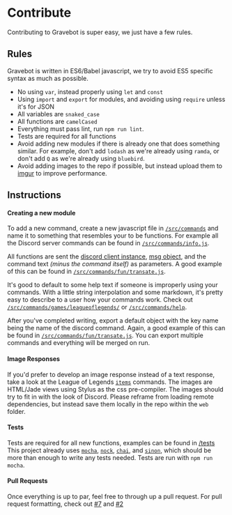 # Contribute

Contributing to Gravebot is super easy, we just have a few rules.

## Rules

Gravebot is written in ES6/Babel javascript, we try to avoid ES5 specific syntax as much as possible.

- No using `var`, instead properly using `let` and `const`
- Using `import` and `export` for modules, and avoiding using `require` unless it's for JSON
- All variables are `snaked_case`
- All functions are `camelCased`
- Everything must pass lint, run `npm run lint`.
- Tests are required for all functions
- Avoid adding new modules if there is already one that does something similar. For example, don't add `lodash` as we're already using `ramda`, or don't add `Q` as we're already using `bluebird`.
- Avoid adding images to the repo if possible, but instead upload them to [imgur](https://imgur.com/) to improve performance.

## Instructions

#### Creating a new module
To add a new command, create a new javascript file in [`/src/commands`](/src/commands) and name it to something that resembles your to be functions. For example all the Discord server commands can be found in [`/src/commands/info.js`](/src/commands/info.js).

All functions are sent the [discord client instance](https://discordjs.readthedocs.org/en/latest/docs_client.html), [msg object](https://discordjs.readthedocs.org/en/latest/docs_message.html), and the command text *(minus the command itself)* as parameters. A good example of this can be found in [`/src/commands/fun/transate.js`](/src/commands/fun/transate.js).

It's good to default to some help text if someone is improperly using your commands. With a little string interpolation and some markdown, it's pretty easy to describe to a user how your commands work. Check out [`/src/commands/games/leagueoflegends/`](/src/commands/games/leagueoflegends/) or [`/src/commands/help`](/src/commands/help).

After you've completed writing, export a default object with the key name being the name of the discord command. Again, a good example of this can be found in [`/src/commands/fun/transate.js`](/src/commands/fun/transate.js). You can export multiple commands and everything will be merged on run.

#### Image Responses

If you'd prefer to develop an image response instead of a text response, take a look at the League of Legends [`items`](https://github.com/Gravestorm/Gravebot/blob/master/src/commands/games/leagueoflegends/championgg.js) commands. The images are HTML/Jade views using Stylus as the css pre-compiler. The images should try to fit in with the look of Discord. Please reframe from loading remote dependencies, but instead save them locally in the repo within the `web` folder.

#### Tests
Tests are required for all new functions, examples can be found in [/tests](/tests) This project already uses [`mocha`](https://mochajs.org/), [`nock`](https://github.com/pgte/nock), [`chai`](http://chaijs.com/), and [`sinon`](http://sinonjs.org/docs/), which should be more than enough to write any tests needed. Tests are run with `npm run mocha`.


#### Pull Requests
Once everything is up to par, feel free to through up a pull request. For pull request formatting, check out [#7](https://github.com/Gravebot/Gravebot/pull/7) and [#2](https://github.com/Gravebot/Gravebot/pull/2)
